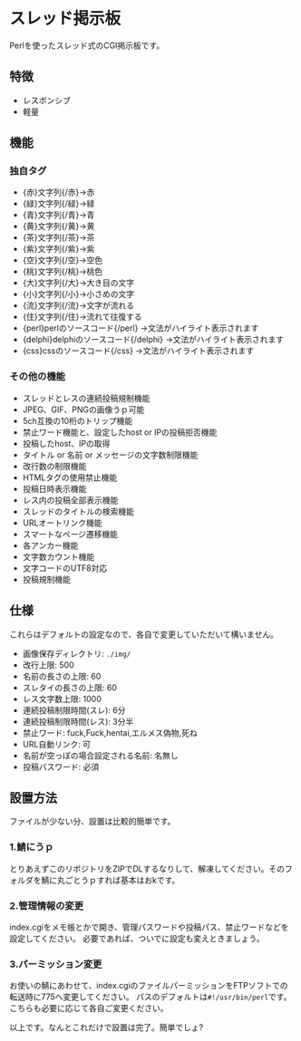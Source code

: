 # スレッド掲示板
Perlを使ったスレッド式のCGI掲示板です。
## 特徴
* レスボンシブ
* 軽量
## 機能
### 独自タグ
* {赤}文字列{/赤}→赤
* {緑}文字列{/緑}→緑
* {青}文字列{/青}→青
* {黄}文字列{/黄}→黄
* {茶}文字列{/茶}→茶
* {紫}文字列{/紫}→紫
* {空}文字列{/空}→空色
* {桃}文字列{/桃}→桃色
* {大}文字列{/大}→大き目の文字
* {小}文字列{/小}→小さめの文字
* {流}文字列{/流}→文字が流れる
* {住}文字列{/住}→流れて往復する
* {perl}perlのソースコード{/perl} →文法がハイライト表示されます
* {delphi}delphiのソースコード{/delphi} →文法がハイライト表示されます
* {css}cssのソースコード{/css} →文法がハイライト表示されます
### その他の機能
* スレッドとレスの連続投稿規制機能
* JPEG、GIF、PNGの画像うｐ可能
* 5ch互換の10桁のトリップ機能
* 禁止ワード機能と、設定したhost or IPの投稿拒否機能
* 投稿したhost、IPの取得
* タイトル or 名前 or メッセージの文字数制限機能
* 改行数の制限機能
* HTMLタグの使用禁止機能
* 投稿日時表示機能
* レス内の投稿全部表示機能
* スレッドのタイトルの検索機能
* URLオートリンク機能
* スマートなページ遷移機能
* 各アンカー機能
* 文字数カウント機能
* 文字コードのUTF8対応
* 投稿規制機能
## 仕様
これらはデフォルトの設定なので、各自で変更していただいて構いません。
* 画像保存ディレクトリ: ```./img/```
* 改行上限: 500
* 名前の長さの上限: 60
* スレタイの長さの上限: 60
* レス文字数上限: 1000
* 連続投稿制限時間(スレ): 6分
* 連続投稿制限時間(レス): 3分半
* 禁止ワード: fuck,Fuck,hentai,エルメス偽物,死ね
* URL自動リンク: 可
* 名前が空っぽの場合設定される名前: 名無し
* 投稿バスワード: 必須
## 設置方法
ファイルが少ない分、設置は比較的簡単です。
### 1.鯖にうｐ
とりあえずこのリポジトリをZIPでDLするなりして、解凍してください。そのフォルダを鯖に丸ごとうｐすれば基本はおkです。
### 2.管理情報の変更
index.cgiをメモ帳とかで開き、管理パスワードや投稿パス、禁止ワードなどを設定してください。
必要であれば、ついでに設定も変えときましょう。
### 3.パーミッション変更
お使いの鯖にあわせて、index.cgiのファイルパーミッションをFTPソフトでの転送時に775へ変更してください。
パスのデフォルトは```#!/usr/bin/perl```です。こちらも必要に応じて各自ご変更ください。

以上です。なんとこれだけで設置は完了。簡単でしょ?
